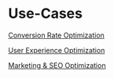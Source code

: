 # Use-Cases

[Conversion Rate Optimization](Use-Cases%200e08c709fa484e59ac99b0c55bd713b9/Conversion%20Rate%20Optimization%20c3c459649bf2474cb25c2ba690319d30.md)

[User Experience Optimization](Use-Cases%200e08c709fa484e59ac99b0c55bd713b9/User%20Experience%20Optimization%2018ae094437b14a45b142d3e91e1661cb.md)

[Marketing & SEO Optimization](Use-Cases%200e08c709fa484e59ac99b0c55bd713b9/Marketing%20&%20SEO%20Optimization%200bdaa05ac69c4227af530f9f1c5eb106.md)